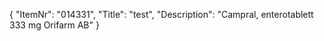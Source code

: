 {
  "ItemNr": "014331",
  "Title": "test",
  "Description": "Campral, enterotablett 333 mg Orifarm AB"
}
